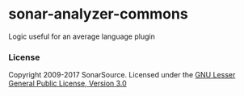 # sonar-analyzer-commons
Logic useful for an average language plugin

### License
Copyright 2009-2017 SonarSource.
Licensed under the [GNU Lesser General Public License, Version 3.0](http://www.gnu.org/licenses/lgpl.txt)
